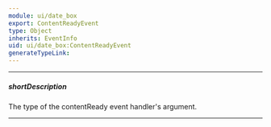 ```yaml
---
module: ui/date_box
export: ContentReadyEvent
type: Object
inherits: EventInfo
uid: ui/date_box:ContentReadyEvent
generateTypeLink: 
---
```

---
##### shortDescription
The type of the contentReady event handler's argument.

---
<!-- Description goes here -->